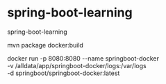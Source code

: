 # spring-boot-learning
spring-boot-learning


mvn package docker:build

docker run -p 8080:8080 --name springboot-docker \
-v /alldata/app/springboot-docker/logs:/var/logs \
-d springboot/springboot-docker:latest
